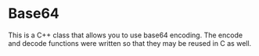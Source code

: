 # Base64
This is a C++ class that allows you to use base64 encoding. The encode and decode functions were written so that they may be reused in C as well.
